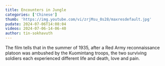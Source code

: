 ```yaml
---
title: Encounters in Jungle
categories: ['Chinese']
thumb: 'https://img.youtube.com/vi/zrjMsu_0s28/maxresdefault.jpg'
pudate: 2024-07-06T14:08:04
videos: 2024-07-06-14-06-40
author: tin-sokhavuth
---
```

The film tells that in the summer of 1935, after a Red Army reconnaissance platoon was ambushed by the Kuomintang troops, the two surviving soldiers each experienced different life and death, love and pain.